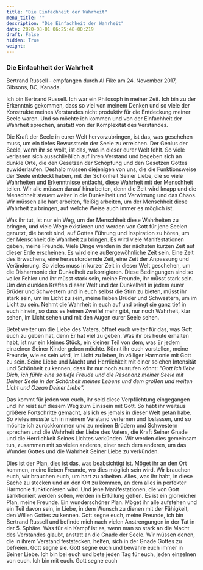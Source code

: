 ```yaml
---
title: "Die Einfachheit der Wahrheit"
menu_title: ""
description: "Die Einfachheit der Wahrheit"
date: 2020-08-01 06:25:48+00:219
draft: False
hidden: True
weight:
---
```

### Die Einfachheit der Wahrheit

Bertrand Russell - empfangen durch Al Fike am 24. November 2017, Gibsons, BC, Kanada.

Ich bin Bertrand Russell. Ich war ein Philosoph in meiner Zeit. Ich bin zu der Erkenntnis gekommen, dass so viel von meinem Denken und so viele der Konstrukte meines Verstandes nicht produktiv für die Entdeckung meiner Seele waren. Und so möchte ich kommen und von der Einfachheit der Wahrheit sprechen, anstatt von der Komplexität des Verstandes.

Die Kraft der Seele in eurer Welt hervorzubringen, ist das, was geschehen muss, um ein tiefes Bewusstsein der Seele zu erreichen. Der Genius der Seele, wenn ihr so wollt, ist das, was in dieser eurer Welt fehlt. So viele verlassen sich ausschließlich auf ihren Verstand und begeben sich an dunkle Orte, die den Gesetzen der Schöpfung und den Gesetzen Gottes zuwiderlaufen. Deshalb müssen diejenigen von uns, die die Funktionsweise der Seele entdeckt haben, mit der Schönheit Seiner Liebe, die so viele Wahrheiten und Erkenntnisse entfacht, diese Wahrheit mit der Menschheit teilen. Wir alle müssen darauf hinarbeiten, denn die Zeit wird knapp und die Menschheit steuert weiter in die Dunkelheit und Verwirrung und das Chaos. Wir müssen alle hart arbeiten, fleißig arbeiten, um der Menschheit diese Wahrheit zu bringen, auf welche Weise auch immer es möglich ist.

Was ihr tut, ist nur ein Weg, um der Menschheit diese Wahrheiten zu bringen, und viele Wege existieren und werden von Gott für jene Seelen genutzt, die bereit sind, auf Gottes Führung und Inspiration zu hören, um der Menschheit die Wahrheit zu bringen. Es wird viele Manifestationen geben, meine Freunde. Viele Dinge werden in der nächsten kurzen Zeit auf dieser Erde erscheinen. Es wird eine außergewöhnliche Zeit sein. Eine Zeit des Erwachens, eine herausfordernde Zeit, eine Zeit der Anpassung und Veränderung. So vieles muss in kurzer Zeit in dieser Welt geschehen, um die Disharmonie der Dunkelheit zu korrigieren. Diese Bedingungen sind so voller Fehler und ihr müsst stark sein, meine Freunde, ihr müsst stark sein. Um den dunklen Kräften dieser Welt und der Dunkelheit in jedem eurer Brüder und Schwestern und in euch selbst die Stirn zu bieten, müsst ihr stark sein, um im Licht zu sein, meine lieben Brüder und Schwestern, um im Licht zu sein. Nehmt die Wahrheit in euch auf und bringt sie ganz tief in euch hinein, so dass es keinen Zweifel mehr gibt, nur noch Wahrheit, klar sehen, im Licht sehen und mit den Augen eurer Seele sehen.

Betet weiter um die Liebe des Vaters, öffnet euch weiter für das, was Gott euch zu geben hat, denn Er hat viel zu geben. Was ihr bis heute erhalten habt, ist nur ein kleines Stück, ein kleiner Teil von dem, was Er jedem einzelnen Seiner Kinder geben möchte. Könnt ihr euch vorstellen, meine Freunde, wie es sein wird, im Licht zu leben, in völliger Harmonie mit Gott zu sein. Seine Liebe und Macht und Herrlichkeit mit einer solchen Intensität und Schönheit zu kennen, dass ihr nur noch ausrufen könnt: *"Gott ich liebe Dich, ich fühle eine so tiefe Freude und die Resonanz meiner Seele mit Deiner Seele in der Schönheit meines Lebens und dem großen und weiten Licht und Ozean Deiner Liebe".*

Das kommt für jeden von euch, ihr seid diese Verpflichtung eingegangen und ihr reist auf diesem Weg zum Einssein mit Gott. So habt ihr weitaus größere Fortschritte gemacht, als ich es jemals in dieser Welt getan habe. So vieles musste ich in meinem Verstand verlernen und loslassen, und so möchte ich zurückkommen und zu meinen Brüdern und Schwestern sprechen und die Wahrheit der Liebe des Vaters, die Kraft Seiner Gnade und die Herrlichkeit Seines Lichtes verkünden. Wir werden dies gemeinsam tun, zusammen mit so vielen anderen, einer nach dem anderen, um das Wunder Gottes und die Wahrheit Seiner Liebe zu verkünden.

Dies ist der Plan, dies ist das, was beabsichtigt ist. Möget ihr an den Ort kommen, meine lieben Freunde, wo dies möglich sein wird. Wir brauchen euch, wir brauchen euch, um hart zu arbeiten. Alles, was ihr habt, in diese Sache zu stecken und an den Ort zu kommen, an dem alles in perfekter Harmonie funktionieren wird. Und jene Manifestationen, die von Gott sanktioniert werden sollen, werden in Erfüllung gehen. Es ist ein glorreicher Plan, meine Freunde. Ein wunderschöner Plan. Möget ihr alle aufstehen und ein Teil davon sein, in Liebe, in dem Wunsch zu dienen mit der Fähigkeit, den Willen Gottes zu kennen. Gott segne euch, meine Freunde, ich bin Bertrand Russell und befinde mich nach vielen Anstrengungen in der Tat in der 5. Sphäre. Was für ein Kampf ist es, wenn man so stark an die Macht des Verstandes glaubt, anstatt an die Gnade der Seele. Wir müssen denen, die in ihrem Verstand feststecken, helfen, sich in der Gnade Gottes zu befreien. Gott segne sie. Gott segne euch und bewahre euch immer in Seiner Liebe. Ich bin bei euch und bete jeden Tag für euch, jeden einzelnen von euch. Ich bin mit euch. Gott segne euch
